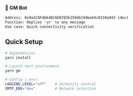 ### 👋 GM Bot

```bash
Address: 0x9a1C0F4b648C6D8783b259db194be44c8310a943 (dev)
Function: Replies "gm" to any message
Use case: Quick connectivity verification
```

## Quick Setup

```bash
# Dependencies
yarn install

# Launch test environment
yarn gm

# Config (.env)
LOGGING_LEVEL="off"    # Verbosity control
XMTP_ENV="dev"         # Network selection
```
